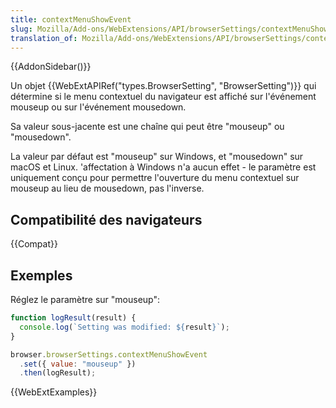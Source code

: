 ```yaml
---
title: contextMenuShowEvent
slug: Mozilla/Add-ons/WebExtensions/API/browserSettings/contextMenuShowEvent
translation_of: Mozilla/Add-ons/WebExtensions/API/browserSettings/contextMenuShowEvent
---
```


{{AddonSidebar()}}

Un objet {{WebExtAPIRef("types.BrowserSetting", "BrowserSetting")}} qui détermine si le menu contextuel du navigateur est affiché sur l'événement mouseup ou sur l'événement mousedown.

Sa valeur sous-jacente est une chaîne qui peut être "mouseup" ou "mousedown".

La valeur par défaut est "mouseup" sur Windows, et "mousedown" sur macOS et Linux. 'affectation à Windows n'a aucun effet - le paramètre est uniquement conçu pour permettre l'ouverture du menu contextuel sur mouseup au lieu de mousedown, pas l'inverse.

## Compatibilité des navigateurs

{{Compat}}

## Exemples

Réglez le paramètre sur "mouseup":

```js
function logResult(result) {
  console.log(`Setting was modified: ${result}`);
}

browser.browserSettings.contextMenuShowEvent
  .set({ value: "mouseup" })
  .then(logResult);
```

{{WebExtExamples}}
